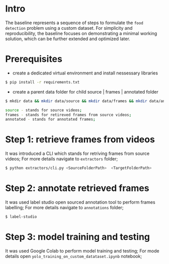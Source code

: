 # Intro
The baseline represents a sequence of steps to formulate the `food detection` problem using a custom dataset.
For simplicity and reproducibility, the baseline focuses on demonstrating a minimal working solution, which can be further extended and optimized later. 

# Prerequisites
- create a dedicated virtual environment and install nessessary libraries
```bash
$ pip install -r requirements.txt
```
- create a parent data folder for child source | frames | annotated folder
```bash
$ mkdir data && mkdir data/source && mkdir data/frames && mkdir data/annotated

source - stands for source videos;
frames - stands for retireved frames from source videos;
annotated - stands for annotated frames;  
```

# Step 1: retrieve frames from videos
It was introduced a CLI which stands for retriving frames from source videos;
For more details navigate to `extractors` folder;
```bash
$ python extractors/cli.py <SourceFolderPath>  <TargetFolderPath>
```

# Step 2: annotate retrieved frames
It was used label studio open sourced annotation tool to perform frames labelling;
For more details navigate to `annotations` folder;
```bash
$ label-studio
```

# Step 3: model training and testing
It was used Google Colab to perform model training and testing;
For mode details open `yolo_training_on_custom_datataset.ipynb` notebook;
